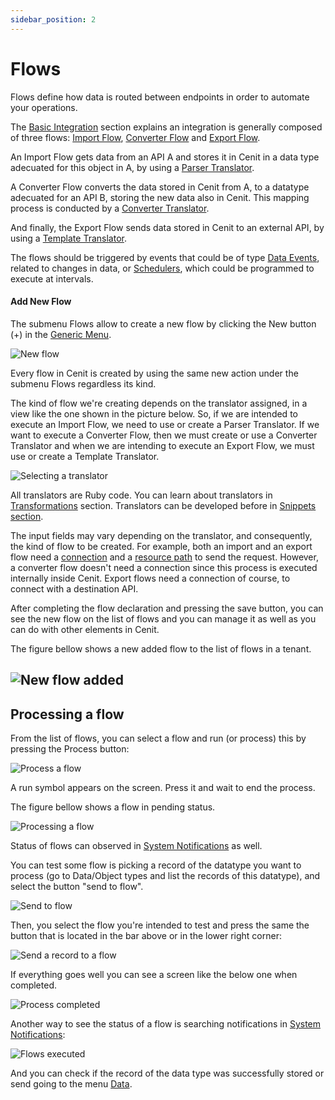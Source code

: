 ```yaml
---
sidebar_position: 2
---
```


# Flows

Flows define how data is routed between endpoints in order to automate your operations. 

The [Basic Integration](basic_integration.md) section explains an integration is generally composed of three flows: [Import Flow](workflows/import_flows.md),  [Converter Flow](workflows/converter_flows.md) and  [Export Flow](workflows/export_flows.md). 

An Import Flow gets data from an API A and stores it in Cenit in a data type adecuated for this object in A, by using a [Parser Translator](transformations/parsers.md). 

A Converter Flow  converts the data stored in Cenit from A, to a datatype adecuated for an API B,  storing the new data also in Cenit. This  mapping process is conducted by a [Converter Translator](transformations/converters.md).

And finally, the Export Flow sends data stored in Cenit to an external API, by using a [Template Translator](transformations/templates.md). 

The flows should be triggered by events that could be of type [Data Events](workflows/data_events.md), related to changes in data, or [Schedulers](workflows/schedulers.md), which could be programmed to execute at intervals.

#### Add New Flow

The submenu Flows allow to create a new flow by clicking the New button (+) in the [Generic Menu](generic/generic_menu_options_.md).

![New flow](https://user-images.githubusercontent.com/99367633/161121860-f59b0519-7f10-4ae1-8340-e65ded28a2c1.png)

Every flow in Cenit is created by using the same new action under the submenu Flows regardless its kind. 

The kind of flow we're creating depends on the translator assigned, in a view like the one shown in the picture below. So, if we are intended to execute an Import Flow, we need to use or create a Parser Translator. If we want to execute a Converter Flow, then we must create or use a Converter Translator and when we are intending to execute an Export Flow, we must use or create a Template Translator.

![Selecting a translator](https://user-images.githubusercontent.com/99367633/161095063-1668949c-7750-48b1-b77c-04f5ad17ba8c.png)

All translators are Ruby code. You can learn about translators in [Transformations](transformations/transformations.md) section. Translators can be developed before in [Snippets section](compute/snippets.md).

The input fields may vary depending on the translator, and consequently, the kind of flow to be created. For example, both an import and an export flow need a [connection](gateway/connection.md) and a [resource path](gateway/resource_paths.md) to send the request. However, a converter flow doesn't need a connection since this process is executed internally inside Cenit. Export flows need a connection of course, to connect with a destination API. 

After completing the flow declaration and pressing the save button, you can see the new flow on the list of flows and you can manage it as well as you can do with other elements in Cenit.

The figure bellow shows a new added flow to the list of flows in a tenant. 

## ![New flow added](https://user-images.githubusercontent.com/99367633/161105195-191ade85-09a3-40a2-8510-447501c058cb.png)

## Processing a flow

From the list of flows, you can select a flow and run (or process) this by pressing the Process button:

![Process a flow](https://user-images.githubusercontent.com/99367633/161106351-98b8d114-0b67-4fe6-b154-b2eea984352e.png)

A run symbol appears on the screen. Press it and wait to end the process.

The figure bellow shows a flow in pending status.

![Processing a flow](https://user-images.githubusercontent.com/99367633/161106867-ccd5d7bb-726a-4ef7-8b51-9284456f29d2.png)

Status of flows can observed in [System Notifications](monitors/system_notifications.md) as well.

You can test some flow is picking a record of the datatype you want to process (go to Data/Object types and list the records of this datatype), and select the button "send to flow". 

![Send to flow](https://user-images.githubusercontent.com/99367633/161110529-1f2f106b-cd2c-4bf0-9e5d-0d4e58b57328.png)

Then, you select the flow you're intended to test and press the same the button that is located in the bar above or in the lower right corner:

![Send a record to a flow](https://user-images.githubusercontent.com/99367633/161111135-7da2c517-effb-4218-a8d2-765448f55cb6.png)

If everything goes well you can see a screen like the below one when completed.

![Process completed](https://user-images.githubusercontent.com/99367633/161118677-9c686571-75e4-485e-b8c4-41fdba7b8b60.png)

Another way to see the status of a flow is searching notifications in [System Notifications](monitors/system_notifications.md):

![Flows executed](https://user-images.githubusercontent.com/99367633/161116995-c9f4eb16-487f-43d0-b87e-b1514772139f.png)

And you can check if the record of the data type was successfully stored or send going to the menu [Data](data/data.md).